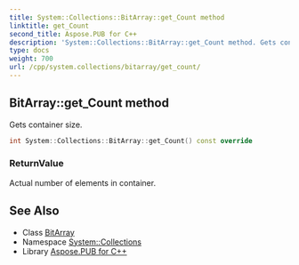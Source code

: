 ```yaml
---
title: System::Collections::BitArray::get_Count method
linktitle: get_Count
second_title: Aspose.PUB for C++
description: 'System::Collections::BitArray::get_Count method. Gets container size in C++.'
type: docs
weight: 700
url: /cpp/system.collections/bitarray/get_count/
---
```

## BitArray::get_Count method


Gets container size.

```cpp
int System::Collections::BitArray::get_Count() const override
```


### ReturnValue

Actual number of elements in container.

## See Also

* Class [BitArray](../)
* Namespace [System::Collections](../../)
* Library [Aspose.PUB for C++](../../../)
